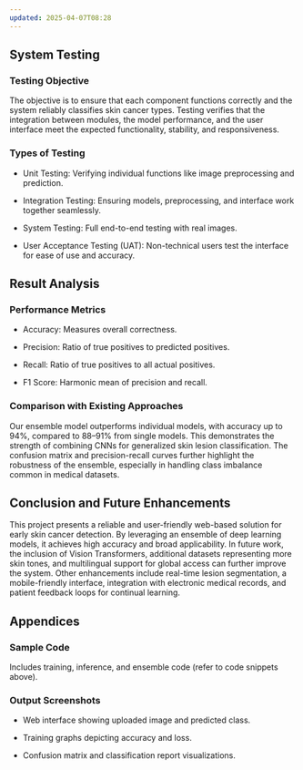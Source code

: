 ```yaml
---
updated: 2025-04-07T08:28
---
```

## System Testing

### Testing Objective

The objective is to ensure that each component functions correctly and the system reliably classifies skin cancer types. Testing verifies that the integration between modules, the model performance, and the user interface meet the expected functionality, stability, and responsiveness.

### Types of Testing

- Unit Testing: Verifying individual functions like image preprocessing and prediction.
    
- Integration Testing: Ensuring models, preprocessing, and interface work together seamlessly.
    
- System Testing: Full end-to-end testing with real images.
    
- User Acceptance Testing (UAT): Non-technical users test the interface for ease of use and accuracy.
    

## Result Analysis

### Performance Metrics

- Accuracy: Measures overall correctness.
    
- Precision: Ratio of true positives to predicted positives.
    
- Recall: Ratio of true positives to all actual positives.
    
- F1 Score: Harmonic mean of precision and recall.
    

### Comparison with Existing Approaches

Our ensemble model outperforms individual models, with accuracy up to 94%, compared to 88–91% from single models. This demonstrates the strength of combining CNNs for generalized skin lesion classification. The confusion matrix and precision-recall curves further highlight the robustness of the ensemble, especially in handling class imbalance common in medical datasets.

## Conclusion and Future Enhancements

This project presents a reliable and user-friendly web-based solution for early skin cancer detection. By leveraging an ensemble of deep learning models, it achieves high accuracy and broad applicability. In future work, the inclusion of Vision Transformers, additional datasets representing more skin tones, and multilingual support for global access can further improve the system. Other enhancements include real-time lesion segmentation, a mobile-friendly interface, integration with electronic medical records, and patient feedback loops for continual learning.

## Appendices

### Sample Code

Includes training, inference, and ensemble code (refer to code snippets above).

### Output Screenshots

- Web interface showing uploaded image and predicted class.
    
- Training graphs depicting accuracy and loss.
    
- Confusion matrix and classification report visualizations.
    